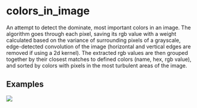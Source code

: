 colors_in_image
===============

An attempt to detect the dominate, most important colors in an image.  The algorithm goes through each pixel, saving its rgb value with a weight calculated based on the variance of surrounding pixels of a grayscale, edge-detected convolution of the image (horizontal and vertical edges are removed if using a 2d kernel).  The extracted rgb values are then grouped together by their closest matches to defined colors (name, hex, rgb value), and sorted by colors with pixels in the most turbulent areas of the image. 

## Examples

  ![](https://raw.github.com/selbyk/colors_in_image/master/images/example.jpg)
